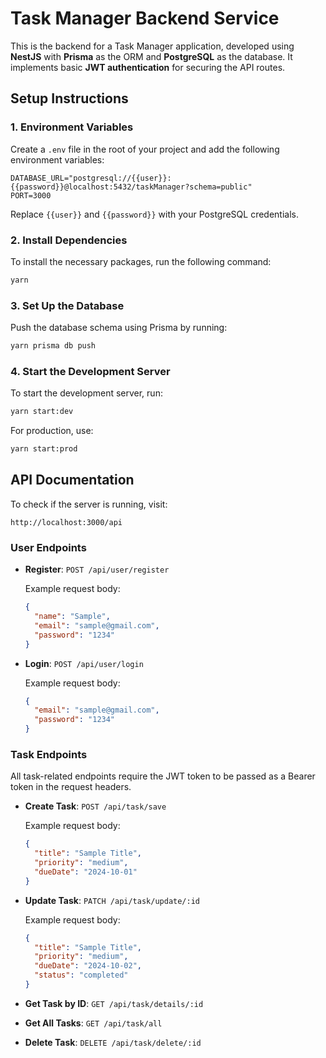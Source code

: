 # Task Manager Backend Service

This is the backend for a Task Manager application, developed using **NestJS** with **Prisma** as the ORM and **PostgreSQL** as the database. It implements basic **JWT authentication** for securing the API routes.

## Setup Instructions

### 1. Environment Variables

Create a `.env` file in the root of your project and add the following environment variables:

```env
DATABASE_URL="postgresql://{{user}}:{{password}}@localhost:5432/taskManager?schema=public"
PORT=3000
```

Replace `{{user}}` and `{{password}}` with your PostgreSQL credentials.

### 2. Install Dependencies

To install the necessary packages, run the following command:

```bash
yarn
```

### 3. Set Up the Database

Push the database schema using Prisma by running:

```bash
yarn prisma db push
```

### 4. Start the Development Server

To start the development server, run:

```bash
yarn start:dev
```

For production, use:

```bash
yarn start:prod
```

## API Documentation

To check if the server is running, visit:

```
http://localhost:3000/api
```

### User Endpoints

- **Register**: `POST /api/user/register`

  Example request body:

  ```json
  {
    "name": "Sample",
    "email": "sample@gmail.com",
    "password": "1234"
  }
  ```

- **Login**: `POST /api/user/login`

  Example request body:

  ```json
  {
    "email": "sample@gmail.com",
    "password": "1234"
  }
  ```

### Task Endpoints

All task-related endpoints require the JWT token to be passed as a Bearer token in the request headers.

- **Create Task**: `POST /api/task/save`

  Example request body:

  ```json
  {
    "title": "Sample Title",
    "priority": "medium",
    "dueDate": "2024-10-01"
  }
  ```

- **Update Task**: `PATCH /api/task/update/:id`

  Example request body:

  ```json
  {
    "title": "Sample Title",
    "priority": "medium",
    "dueDate": "2024-10-02",
    "status": "completed"
  }
  ```

- **Get Task by ID**: `GET /api/task/details/:id`

- **Get All Tasks**: `GET /api/task/all`

- **Delete Task**: `DELETE /api/task/delete/:id`
